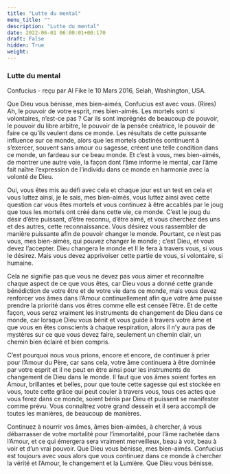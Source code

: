```yaml
---
title: "Lutte du mental"
menu_title: ""
description: "Lutte du mental"
date: 2022-06-01 06:00:01+00:170
draft: False
hidden: True
weight:
---
```

### Lutte du mental

Confucius - reçu par Al Fike le 10 Mars 2016, Selah, Washington, USA.

Que Dieu vous bénisse, mes bien-aimés, Confucius est avec vous. (Rires) Ah, le pouvoir de votre esprit, mes bien-aimés. Les mortels sont si volontaires, n’est-ce pas ? Car ils sont imprégnés de beaucoup de pouvoir, le pouvoir du libre arbitre, le pouvoir de la pensée créatrice, le pouvoir de faire ce qu’ils veulent dans ce monde. Les résultats de cette puissante influence sur ce monde, alors que les mortels obstinés continuent à s’exercer, souvent sans amour ou sagesse, créent une telle condition dans ce monde, un fardeau sur ce beau monde. Et c’est à vous, mes bien-aimés, de montrer une autre voie, la façon dont l’âme informe le mental, car l’âme fait naître l’expression de l’individu dans ce monde en harmonie avec la volonté de Dieu.

Oui, vous êtes mis au défi avec cela et chaque jour est un test en cela et vous luttez ainsi, je le sais, mes bien-aimés, vous luttez ainsi avec cette question car vous êtes mortels et vous continuez à être accablés par le joug que tous les mortels ont créé dans cette vie, ce monde. C’est le joug du désir d’être puissant, d’être reconnu, d’être aimé, et vous cherchez des uns et des autres, cette reconnaissance. Vous désirez vous rassembler de manière puissante afin de pouvoir changer le monde. Pourtant, ce n’est pas vous, mes bien-aimés, qui pouvez changer le monde ; c’est Dieu, et vous devez l’accepter. Dieu changera le monde et Il le fera à travers vous, si vous le désirez. Mais vous devez apprivoiser cette partie de vous, si volontaire, si humaine.

Cela ne signifie pas que vous ne devez pas vous aimer et reconnaître chaque aspect de ce que vous êtes, car Dieu vous a donné cette grande bénédiction de votre être et de votre vie dans ce monde, mais vous devez renforcer vos âmes dans l’Amour continuellement afin que votre âme puisse prendre la priorité dans vos êtres comme elle est censée l’être. Et de cette façon, vous serez vraiment les instruments de changement de Dieu dans ce monde, car lorsque Dieu vous bénit et vous guide à travers votre âme et que vous en êtes conscients à chaque respiration, alors il n’y aura pas de mystères sur ce que vous devez faire, seulement un chemin clair, un chemin bien éclairé et bien compris.

C’est pourquoi nous vous prions, encore et encore, de continuer à prier pour l’Amour du Père, car sans cela, votre âme continuera à être dominée par votre esprit et il ne peut en être ainsi pour les instruments de changement de Dieu dans le monde. Il faut que vos âmes soient fortes en Amour, brillantes et belles, pour que toute cette sagesse qui est stockée en vous, toute cette grâce qui peut couler à travers vous, tous ces actes que vous ferez dans ce monde, soient bénis par Dieu et puissent se manifester comme prévu. Vous connaîtrez votre grand dessein et il sera accompli de toutes les manières, de beaucoup de manières.

Continuez à nourrir vos âmes, âmes bien-aimées, à chercher, à vous débarrasser de votre mortalité pour l’immortalité, pour l’âme rachetée dans l’Amour, et ce qui émergera sera vraiment merveilleux, beau à voir, beau à voir et d’un vrai pouvoir. Que Dieu vous bénisse, mes bien-aimés. Confucius est toujours avec vous alors que vous continuez dans ce monde à chercher la vérité et l’Amour, le changement et la Lumière. Que Dieu vous bénisse.
